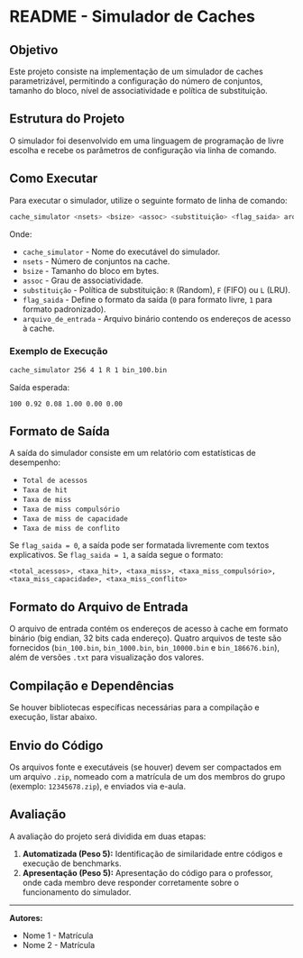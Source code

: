 # README - Simulador de Caches

## Objetivo
Este projeto consiste na implementação de um simulador de caches parametrizável, permitindo a configuração do número de conjuntos, tamanho do bloco, nível de associatividade e política de substituição.

## Estrutura do Projeto
O simulador foi desenvolvido em uma linguagem de programação de livre escolha e recebe os parâmetros de configuração via linha de comando.

## Como Executar
Para executar o simulador, utilize o seguinte formato de linha de comando:
```sh
cache_simulator <nsets> <bsize> <assoc> <substituição> <flag_saida> arquivo_de_entrada
```
Onde:
- `cache_simulator` - Nome do executável do simulador.
- `nsets` - Número de conjuntos na cache.
- `bsize` - Tamanho do bloco em bytes.
- `assoc` - Grau de associatividade.
- `substituição` - Política de substituição: `R` (Random), `F` (FIFO) ou `L` (LRU).
- `flag_saida` - Define o formato da saída (`0` para formato livre, `1` para formato padronizado).
- `arquivo_de_entrada` - Arquivo binário contendo os endereços de acesso à cache.

### Exemplo de Execução
```sh
cache_simulator 256 4 1 R 1 bin_100.bin
```
Saída esperada:
```
100 0.92 0.08 1.00 0.00 0.00
```

## Formato de Saída
A saída do simulador consiste em um relatório com estatísticas de desempenho:
- `Total de acessos`
- `Taxa de hit`
- `Taxa de miss`
- `Taxa de miss compulsório`
- `Taxa de miss de capacidade`
- `Taxa de miss de conflito`

Se `flag_saida = 0`, a saída pode ser formatada livremente com textos explicativos. Se `flag_saida = 1`, a saída segue o formato:
```
<total_acessos>, <taxa_hit>, <taxa_miss>, <taxa_miss_compulsório>, <taxa_miss_capacidade>, <taxa_miss_conflito>
```

## Formato do Arquivo de Entrada
O arquivo de entrada contém os endereços de acesso à cache em formato binário (big endian, 32 bits cada endereço). Quatro arquivos de teste são fornecidos (`bin_100.bin`, `bin_1000.bin`, `bin_10000.bin` e `bin_186676.bin`), além de versões `.txt` para visualização dos valores.

## Compilação e Dependências
Se houver bibliotecas específicas necessárias para a compilação e execução, listar abaixo.

## Envio do Código
Os arquivos fonte e executáveis (se houver) devem ser compactados em um arquivo `.zip`, nomeado com a matrícula de um dos membros do grupo (exemplo: `12345678.zip`), e enviados via e-aula.

## Avaliação
A avaliação do projeto será dividida em duas etapas:
1. **Automatizada (Peso 5):** Identificação de similaridade entre códigos e execução de benchmarks.
2. **Apresentação (Peso 5):** Apresentação do código para o professor, onde cada membro deve responder corretamente sobre o funcionamento do simulador.

---
**Autores:**
- Nome 1 - Matrícula
- Nome 2 - Matrícula
